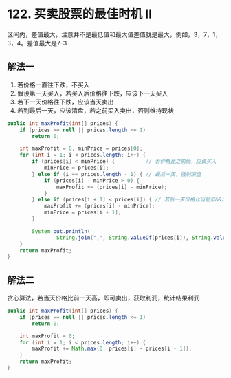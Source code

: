 # 122. 买卖股票的最佳时机 II

区间内，差值最大，注意并不是最低值和最大值差值就是最大，例如，3，7，1，3，4。差值最大是7-3


## 解法一

1. 若价格一直往下跌，不买入
2. 假设第一天买入，若买入后价格往下跌，应该下一天买入
3. 若下一天价格往下跌，应该当天卖出
4. 若到最后一天，应该清盘，若之前买入卖出，否则维持现状


```java
public int maxProfit(int[] prices) {
    if (prices == null || prices.length <= 1)
        return 0;

    int maxProfit = 0, minPrice = prices[0];
    for (int i = 1; i < prices.length; i++) {
        if (prices[i] < minPrice) {          // 若价格比之前低，应该买入
            minPrice = prices[i];
        } else if (i == prices.length - 1) { // 最后一天，强制清盘
            if (prices[i] - minPrice > 0) {
                maxProfit += (prices[i] - minPrice);
            }
        } else if (prices[i + 1] < prices[i]) { // 若后一天价格比当前低&&之前已经买入，就应该当天卖出
            maxProfit += (prices[i] - minPrice);
            minPrice = prices[i + 1];
        }

        System.out.println(
                String.join(",", String.valueOf(prices[i]), String.valueOf(minPrice), String.valueOf(maxProfit)));
    }
    return maxProfit;
}
```

## 解法二

贪心算法，若当天价格比前一天高，即可卖出，获取利润，统计结果利润

```java
public int maxProfit(int[] prices) {
    if (prices == null || prices.length <= 1)
        return 0;

    int maxProfit = 0;
    for (int i = 1; i < prices.length; i++) {
        maxProfit += Math.max(0, prices[i] - prices[i - 1]);
    }
    return maxProfit;
}
```

